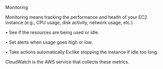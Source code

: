 Monitoring

Monitoring means tracking the performance and health of your EC2 instance (e.g., CPU usage, disk activity, network usage, etc.)

• See if the resources are being used or idle.

• Set alerts when usage goes high or low.

• Take actions automatically Ex:like stopping the instance if idle too long.

CloudWatch is the AWS service that collects these metrics.
